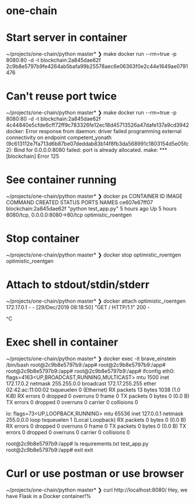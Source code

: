 # one-chain

# Start server in container
~/projects/one-chain/python master*
❯ make
docker run --rm=true -p 8080:80 -d  -t blockchain:2a845dae62f
2c9b8e5797b9fe4264ab5bafa99b25578aec6e06363f0e2c44e1649ae0791476

# Can't reuse port twice
~/projects/one-chain/python master*
❯ make
docker run --rm=true -p 8080:80 -d  -t blockchain:2a845dae62f
4c44840e5cfde6cff72ff9c783326fe12ec18d45713526a47dafe137a9cd3942
docker: Error response from daemon: driver failed programming external connectivity on endpoint competent_yonath (9c613112e7fa713d6b87be07deddab83b14f8fb3da568991c1803154d5e05fc2): Bind for 0.0.0.0:8080 failed: port is already allocated.
make: *** [blockchain] Error 125

# See container running
~/projects/one-chain/python master*
❯ docker ps
CONTAINER ID        IMAGE                    COMMAND                CREATED             STATUS              PORTS                            NAMES
ce607e67ff07        blockchain:2a845dae62f   "python test_app.py"   5 hours ago         Up 5 hours          8080/tcp, 0.0.0.0:8080->80/tcp   optimistic_roentgen

# Stop container
~/projects/one-chain/python master*
❯ docker stop optimistic_roentgen
optimistic_roentgen

# Attach to stdout/stdin/stderr
~/projects/one-chain/python master*
❯ docker attach optimistic_roentgen
172.17.0.1 - - [29/Dec/2019 08:18:50] "GET / HTTP/1.1" 200 -

^C

# Exec shell in container
~/projects/one-chain/python master*
❯ docker exec -it brave_einstein /bin/bash
root@2c9b8e5797b9:/app#
root@2c9b8e5797b9:/app#
root@2c9b8e5797b9:/app#
root@2c9b8e5797b9:/app# ifconfig
eth0: flags=4163<UP,BROADCAST,RUNNING,MULTICAST>  mtu 1500
        inet 172.17.0.2  netmask 255.255.0.0  broadcast 172.17.255.255
        ether 02:42:ac:11:00:02  txqueuelen 0  (Ethernet)
        RX packets 13  bytes 1038 (1.0 KiB)
        RX errors 0  dropped 0  overruns 0  frame 0
        TX packets 0  bytes 0 (0.0 B)
        TX errors 0  dropped 0 overruns 0  carrier 0  collisions 0

lo: flags=73<UP,LOOPBACK,RUNNING>  mtu 65536
        inet 127.0.0.1  netmask 255.0.0.0
        loop  txqueuelen 1  (Local Loopback)
        RX packets 0  bytes 0 (0.0 B)
        RX errors 0  dropped 0  overruns 0  frame 0
        TX packets 0  bytes 0 (0.0 B)
        TX errors 0  dropped 0 overruns 0  carrier 0  collisions 0

root@2c9b8e5797b9:/app# ls
requirements.txt  test_app.py
root@2c9b8e5797b9:/app# exit
exit

# Curl or use postman or use browser
~/projects/one-chain/python master*
❯ curl http://localhost:8080/
Hey, we have Flask in a Docker container!%
